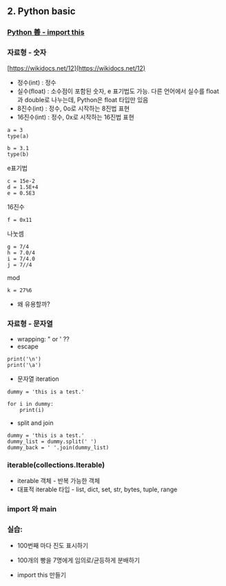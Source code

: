 ## 2. Python basic

### [Python 善 - import this](./201.md)

### 자료형 - 숫자

[https://wikidocs.net/12](https://wikidocs.net/12)

* 정수(int) : 정수
* 실수(float) : 소수점이 포함된 숫자, e 표기법도 가능. 다른 언어에서 실수를 float과 double로 나누는데, Python은 float 타입만 있음
* 8진수(int) : 정수, 0o로 시작하는 8진법 표현
* 16진수(int) : 정수, 0x로 시작하는 16진법 표현

```
a = 3
type(a)
```
```
b = 3.1
type(b)
```

e표기법
```
c = 15e-2
d = 1.5E+4
e = 0.5E3
```

16진수
```
f = 0x11
```

나눗셈
```
g = 7/4
h = 7.0/4
i = 7/4.0
j = 7//4
```


mod
```
k = 27%6
```
* 왜 유용할까?

### 자료형 - 문자열

* wrapping: " or ' ??
* escape

```
print('\n')
print('\a')
```

* 문자열 iteration

```
dummy = 'this is a test.'

for i in dummy:
    print(i)
```

* split and join

```
dummy = 'this is a test.'
dummy_list = dummy.split(' ')
dummy_back = ' '.join(dummy_list)
```

### iterable(collections.Iterable)

* iterable 객체 - 반복 가능한 객체
* 대표적 iterable 타입 - list, dict, set, str, bytes, tuple, range


### import 와 __main__


### 실습:

* 100번째 마다 진도 표시하기

* 100개의 빵을 7명에게 임의로/균등하게 분배하기

* import this 만들기

